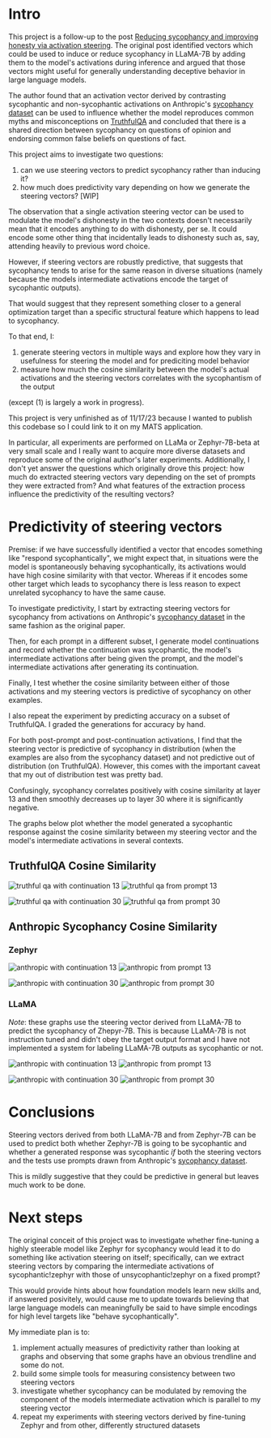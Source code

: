# Intro
This project is a follow-up to the post [Reducing sycophancy and improving honesty via activation steering](https://www.lesswrong.com/posts/zt6hRsDE84HeBKh7E/reducing-sycophancy-and-improving-honesty-via-activation#Reducing_sycophancy_via_activation_steering). The original post identified vectors which could be used to induce or reduce sycophancy in LLaMA-7B by adding them to the model's activations during inference and argued that those vectors might useful for generally understanding deceptive behavior in large language models.

The author found that an activation vector derived by contrasting sycophantic and non-sycophantic activations on Anthropic's [sycophancy dataset](https://huggingface.co/datasets/Anthropic/model-written-evals/tree/main/sycophancy) can be used to influence whether the model reproduces common myths and misconceptions on [TruthfulQA](https://huggingface.co/datasets/truthful_qa) and concluded that there is a shared direction between sycophancy on questions of opinion and endorsing common false beliefs on questions of fact.

This project aims to investigate two questions:
1) can we use steering vectors to predict sycophancy rather than inducing it?
2) how much does predictivity vary depending on how we generate the steering vectors? [WIP]

The observation that a single activation steering vector can be used to modulate the model's dishonesty in the two contexts doesn't necessarily mean that it encodes anything to do with dishonesty, per se. It could encode some other thing that incidentally leads to dishonesty such as, say, attending heavily to previous word choice.

However, if steering vectors are robustly predictive, that suggests that sycophancy tends to arise for the same reason in diverse situations (namely because the models intermediate activations encode the target of sycophantic outputs).

That would suggest that they represent something closer to a general optimization target than a specific structural feature which happens to lead to sycophancy.

To that end, I:
1) generate steering vectors in multiple ways and explore how they vary in usefulness for steering the model and for prediciting model behavior
2) measure how much the cosine similarity between the model's actual activations and the steering vectors correlates with the sycophantism of the output

(except (1) is largely a work in progress).

This project is very unfinished as of 11/17/23 because I wanted to publish this codebase so I could link to it on my MATS application.

In particular, all experiments are performed on LLaMa or Zephyr-7B-beta at very small scale and I really want to acquire more diverse datasets and reproduce some of the original author's later experiments. Additionally, I don't yet answer the questions which originally drove this project: how much do extracted steering vectors vary depending on the set of prompts they were extracted from? And what features of the extraction process influence the predictivity of the resulting vectors?

# Predictivity of steering vectors
Premise: if we have successfully identified a vector that encodes something like "respond sycophantically", we might expect that, in situations were the model is spontaneously behaving sycophantically, its activations would have high cosine similarity with that vector. Whereas if it encodes some other target which leads to sycophancy there is less reason to expect unrelated sycophancy to have the same cause.

To investigate predictivity, I start by extracting steering vectors for sycophancy from activations on Anthropic's [sycophancy dataset](https://huggingface.co/datasets/Anthropic/model-written-evals/tree/main/sycophancy) in the same fashion as the original paper.

Then, for each prompt in a different subset, I generate model continuations and record whether the continuation was sycophantic, the model's intermediate activations after being given the prompt, and the model's intermediate activations after generating its continuation.

Finally, I test whether the cosine similarity between either of those activations and my steering vectors is predictive of sycophancy on other examples.

I also repeat the experiment by predicting accuracy on a subset of TruthfulQA. I graded the generations for accuracy by hand.

For both post-prompt and post-continuation activations, I find that the steering vector is predictive of sycophancy in distribution (when the examples are also from the sycophancy dataset) and not predictive out of distribution (on TruthfulQA). However, this comes with the important caveat that my out of distribution test was pretty bad.

Confusingly, sycophancy correlates positively with cosine similarity at layer 13 and then smoothly decreases up to layer 30 where it is significantly negative.

The graphs below plot whether the model generated a sycophantic response against the cosine similarity between my steering vector and the model's intermediate activations in several contexts.

## TruthfulQA Cosine Similarity
![truthful qa with continuation 13](./images/Zephyr_TruthfulQA_continuation_13.png)
![truthful qa from prompt 13](./images/Zephyr_TruthfulQA_prompt_13.png)

![truthful qa with continuation 30](./images/Zephyr_TruthfulQA_continuation_30.png)
![truthful qa from prompt 30](./images/Zephyr_TruthfulQA_prompt_30.png)

## Anthropic Sycophancy Cosine Similarity
### Zephyr
![anthropic with continuation 13](./images/Zephyr_Anthropic_continuation_13.png)
![anthropic from prompt 13](./images/Zephyr_Anthropic_prompt_13.png)

![anthropic with continuation 30](./images/Zephyr_Anthropic_continuation_30.png)
![anthropic from prompt 30](./images/Zephyr_Anthropic_prompt_30.png)

### LLaMA
*Note*: these graphs use the steering vector derived from LLaMA-7B to predict the sycophancy of Zhepyr-7B. This is because LLaMA-7B is not instruction tuned and didn't obey the target output format and I have not implemented a system for labeling LLaMA-7B outputs as sycophantic or not.

![anthropic with continuation 13](./images/LLaMA_Anthropic_continuation_13.png)
![anthropic from prompt 13](./images/LLaMA_Anthropic_prompt_13.png)

![anthropic with continuation 30](./images/LLaMA_Anthropic_continuation_30.png)
![anthropic from prompt 30](./images/LLaMA_Anthropic_prompt_30.png)

# Conclusions
Steering vectors derived from both LLaMA-7B and from Zephyr-7B can be used to predict both whether Zephyr-7B is going to be sycophantic and whether a generated response was sycophantic *if* both the steering vectors and the tests use prompts drawn from Anthropic's [sycophancy dataset](https://huggingface.co/datasets/Anthropic/model-written-evals/tree/main/sycophancy).

This is mildly suggestive that they could be predictive in general but leaves much work to be done.

# Next steps
The original conceit of this project was to investigate whether fine-tuning a highly steerable model like Zephyr for sycophancy would lead it to do something like activation steering on itself; specifically, can we extract steering vectors by comparing the intermediate activations of sycophantic!zephyr with those of unsycophantic!zephyr on a fixed prompt?

This would provide hints about how foundation models learn new skills and, if answered posivitely, would cause me to update towards believing that large language models can meaningfully be said to have simple encodings for high level targets like "behave sycophantically".

My immediate plan is to:
1) implement actually measures of predictivity rather than looking at graphs and observing that some graphs have an obvious trendline and some do not.
2) build some simple tools for measuring consistency between two steering vectors
3) investigate whether sycophancy can be modulated by removing the component of the models intermediate activation which is parallel to my steering vector
4) repeat my experiments with steering vectors derived by fine-tuning Zephyr and from other, differently structured datasets